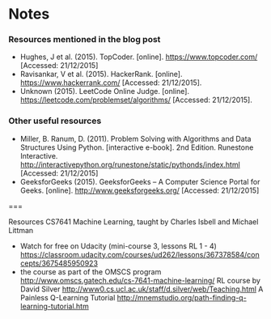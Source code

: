 # Notes

### Resources mentioned in the blog post
- Hughes, J et al. (2015). TopCoder. [online]. https://www.topcoder.com/ [Accessed: 21/12/2015]
- Ravisankar, V et al. (2015). HackerRank. [online]. https://www.hackerrank.com/ [Accessed: 21/12/2015].
- Unknown (2015). LeetCode Online Judge. [online]. https://leetcode.com/problemset/algorithms/ [Accessed: 21/12/2015].

### Other useful resources
- Miller, B. Ranum, D. (2011). Problem Solving with Algorithms and Data Structures Using Python. [interactive e-book]. 2nd Edition. Runestone Interactive. http://interactivepython.org/runestone/static/pythonds/index.html  [Accessed: 21/12/2015]
- GeeksforGeeks (2015). GeeksforGeeks – A Computer Science Portal for Geeks. [online]. http://www.geeksforgeeks.org/ [Accessed: 21/12/2015]



===

Resources
CS7641 Machine Learning, taught by Charles Isbell and Michael Littman
- Watch for free on Udacity (mini-course 3, lessons RL 1 - 4) https://classroom.udacity.com/courses/ud262/lessons/367378584/concepts/3675485950923
- the course as part of the OMSCS program http://www.omscs.gatech.edu/cs-7641-machine-learning/
RL course by David Silver http://www0.cs.ucl.ac.uk/staff/d.silver/web/Teaching.html
A Painless Q-Learning Tutorial http://mnemstudio.org/path-finding-q-learning-tutorial.htm
